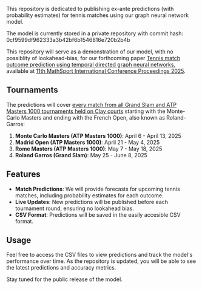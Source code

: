This repository is dedicated to publishing ex-ante predictions (with probability estimates) for tennis matches using our graph neural network model.

The model is currently stored in a private repository with commit hash: 0cf9599df962333a3b42bf6b1546816e720b2b4b

This repository will serve as a demonstration of our model, with no possiblity of lookahead-bias, for our forthcoming paper [Tennis match outcome prediction using temporal directed graph neural networks](https://research-information.bris.ac.uk/en/publications/tennis-match-outcome-prediction-using-temporal-directed-graph-neu), available at [11th MathSport International Conference Proceedings 2025](https://math.uni.lu/midas/events/mathsports2025/).

## Tournaments 

The predictions will cover [every match from all Grand Slam and ATP Masters 1000 tournaments held on Clay courts](https://en.wikipedia.org/wiki/2025_ATP_Tour) starting with the Monte-Carlo Masters and ending with the French Open, also known as Roland-Garros:

1. **Monte Carlo Masters (ATP Masters 1000)**: April 6 - April 13, 2025
2. **Madrid Open (ATP Masters 1000)**: April 21 - May 4, 2025
3. **Rome Masters (ATP Masters 1000)**: May 7 - May 18, 2025
4. **Roland Garros (Grand Slam)**: May 25 - June 8, 2025


## Features

- **Match Predictions**: We will provide forecasts for upcoming tennis matches, including probability estimates for each outcome.
- **Live Updates**: New predictions will be published before each tournament round, ensuring no lookahead bias.
- **CSV Format**: Predictions will be saved in the easily accesible CSV format.



## Usage

Feel free to access the CSV files to view predictions and track the model's performance over time. As the repository is updated, you will be able to see the latest predictions and accuracy metrics.

Stay tuned for the public release of the model.
